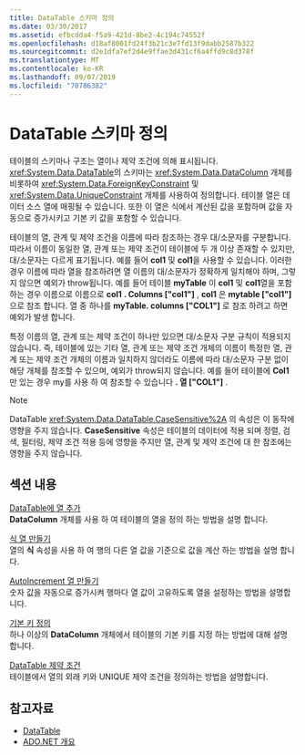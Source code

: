```yaml
---
title: DataTable 스키마 정의
ms.date: 03/30/2017
ms.assetid: efbcdda4-f5a9-421d-8be2-4c194c74552f
ms.openlocfilehash: d18af8001fd24f3b21c3e7fd13f9dabb2587b322
ms.sourcegitcommit: d2e1dfa7ef2d4e9ffae3d431cf6a4ffd9c8d378f
ms.translationtype: MT
ms.contentlocale: ko-KR
ms.lasthandoff: 09/07/2019
ms.locfileid: "70786382"
---
```

# <a name="datatable-schema-definition"></a>DataTable 스키마 정의
테이블의 스키마나 구조는 열이나 제약 조건에 의해 표시됩니다. <xref:System.Data.DataTable>의 스키마는 <xref:System.Data.DataColumn> 개체를 비롯하여 <xref:System.Data.ForeignKeyConstraint> 및 <xref:System.Data.UniqueConstraint> 개체를 사용하여 정의합니다. 테이블 열은 데이터 소스 열에 매핑될 수 있습니다. 또한 이 열은 식에서 계산된 값을 포함하며 값을 자동으로 증가시키고 기본 키 값을 포함할 수 있습니다.  
  
 테이블의 열, 관계 및 제약 조건을 이름에 따라 참조하는 경우 대/소문자를 구분합니다. 따라서 이름이 동일한 열, 관계 또는 제약 조건이 테이블에 두 개 이상 존재할 수 있지만, 대/소문자는 다르게 표기됩니다. 예를 들어 **col1** 및 **col1**을 사용할 수 있습니다. 이러한 경우 이름에 따라 열을 참조하려면 열 이름의 대/소문자가 정확하게 일치해야 하며, 그렇지 않으면 예외가 throw됩니다. 예를 들어 테이블 **myTable** 이 **col1** 및 **col1**열을 포함 하는 경우 이름으로 이름으로 **col1** **. Columns ["col1"]** , **col1** 은 **mytable ["col1"]** 으로 참조 합니다. 열 중 하나를 **myTable. columns ["COL1"]** 로 참조 하려고 하면 예외가 발생 합니다.  
  
 특정 이름의 열, 관계 또는 제약 조건이 하나만 있으면 대/소문자 구분 규칙이 적용되지 않습니다. 즉, 테이블에 있는 기타 열, 관계 또는 제약 조건 개체의 이름이 특정한 열, 관계 또는 제약 조건 개체의 이름과 일치하지 않더라도 이름에 따라 대/소문자 구분 없이 해당 개체를 참조할 수 있으며, 예외가 throw되지 않습니다. 예를 들어 테이블에 **Col1**만 있는 경우 my를 사용 하 여 참조할 수 있습니다 **. 열 ["COL1"]** .  
  
> [!NOTE]
> DataTable <xref:System.Data.DataTable.CaseSensitive%2A> 의 속성은 이 동작에 영향을 주지 않습니다. **CaseSensitive** 속성은 테이블의 데이터에 적용 되며 정렬, 검색, 필터링, 제약 조건 적용 등에 영향을 주지만 열, 관계 및 제약 조건에 대 한 참조에는 영향을 주지 않습니다.  
  
## <a name="in-this-section"></a>섹션 내용  
 [DataTable에 열 추가](adding-columns-to-a-datatable.md)  
 **DataColumn** 개체를 사용 하 여 테이블의 열을 정의 하는 방법을 설명 합니다.  
  
 [식 열 만들기](creating-expression-columns.md)  
 열의 **식** 속성을 사용 하 여 행의 다른 열 값을 기준으로 값을 계산 하는 방법을 설명 합니다.  
  
 [AutoIncrement 열 만들기](creating-autoincrement-columns.md)  
 숫자 값을 자동으로 증가시켜 행마다 열 값이 고유하도록 열을 설정하는 방법을 설명합니다.  
  
 [기본 키 정의](defining-primary-keys.md)  
 하나 이상의 **DataColumn** 개체에서 테이블의 기본 키를 지정 하는 방법에 대해 설명 합니다.  
  
 [DataTable 제약 조건](datatable-constraints.md)  
 테이블에서 열의 외래 키와 UNIQUE 제약 조건을 정의하는 방법을 설명합니다.  
  
## <a name="see-also"></a>참고자료

- [DataTable](datatables.md)
- [ADO.NET 개요](../ado-net-overview.md)
